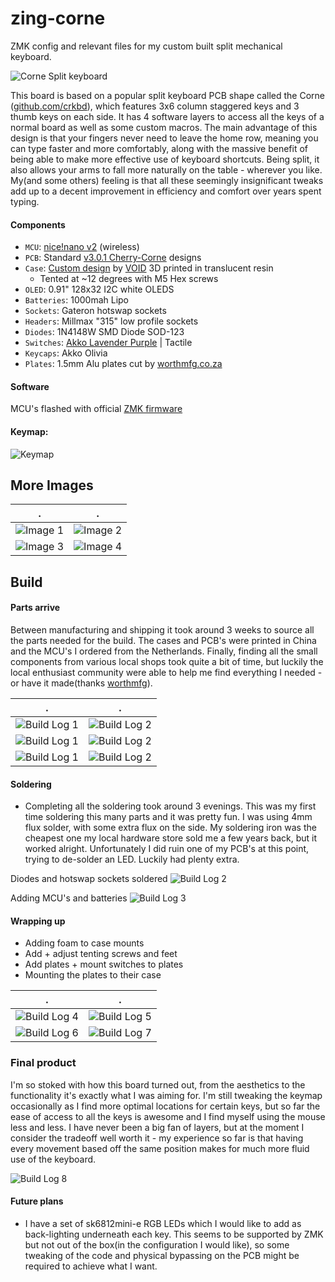 # zing-corne

ZMK config and relevant files for my custom built split mechanical keyboard.

![Corne Split keyboard](https://drive.google.com/uc?export=download&id=16hkuEKe135FdnXme21omoKHFhV0J62dL)

This board is based on a popular split keyboard PCB shape called the Corne ([github.com/crkbd](https://github.com/foostan/crkbd)), which features 3x6 column staggered keys and 3 thumb keys on each side. It has 4 software layers to access all the keys of a normal board as well as some custom macros. The main advantage of this design is that your fingers never need to leave the home row, meaning you can type faster and more comfortably, along with the massive benefit of being able to make more effective use of keyboard shortcuts. Being split, it also allows your arms to fall more naturally on the table - wherever you like. My(and some others) feeling is that all these seemingly insignificant tweaks add up to a decent improvement in efficiency and comfort over years spent typing.

#### Components

- `MCU`: [nice!nano v2](https://nicekeyboards.com/nice-nano/) (wireless)
- `PCB`: Standard [v3.0.1 Cherry-Corne](https://github.com/foostan/crkbd/tree/main/corne-cherry) designs
- `Case`:  [Custom design](https://www.printables.com/model/347524-corne-keyboard-case-5-and-6-columns) by [VOID](https://www.printables.com/@void) 3D printed in translucent resin
    - Tented at ~12 degrees with M5 Hex screws
- `OLED`: 0.91" 128x32 I2C white OLEDS
- `Batteries`: 1000mah Lipo
- `Sockets`: Gateron hotswap sockets
- `Headers`: Millmax "315" low profile sockets
- `Diodes`: 1N4148W  SMD Diode SOD-123
- `Switches`: [Akko Lavender Purple](https://en.akkogear.com/product/akko-cs-lavender-purple-switch-45pcs/) | Tactile
- `Keycaps`: Akko Olivia
- `Plates`: 1.5mm Alu plates cut by [worthmfg.co.za](https://worthmfg.co.za/)

#### Software

MCU's flashed with official [ZMK firmware](https://github.com/zmkfirmware/zmk)

#### Keymap:
![Keymap](https://drive.google.com/uc?export=download&id=164UkFmWi9hpZboM4zFPKddqZNDWt3v12)

## More Images

 . | .
:-------------------------:|:-------------------------:
![Image 1](https://drive.google.com/uc?export=download&id=1qwpn0RdphlMMUIOCoJ8nOM6VqmmMmIrO)  |  ![Image 2](https://drive.google.com/uc?export=download&id=1qGlHGfKatSPvJc_orPUM_LFvU4ntXT5s)
![Image 3](https://drive.google.com/uc?export=download&id=1nZT9-5t7eJYpJ11t2qusjSYI8clt2RlG)  |  ![Image 4](https://drive.google.com/uc?export=download&id=1YZ6TvnSLvlK902VqRdnefE5CMl6f9Hp_) 

## Build

#### Parts arrive

Between manufacturing and shipping it took around 3 weeks to source all the parts needed for the build. The cases and PCB's were printed in China and the MCU's I ordered from the Netherlands. Finally, finding all the small components from various local shops took quite a bit of time, but luckily the local enthusiast community were able to help me find everything I needed - or have it made(thanks [worthmfg](www.worthmfg.co.za)). 

 . | .
:----------------:|:-----------------:
![Build Log 1](https://drive.google.com/uc?export=download&id=1yDVTsRvE4QmIhGS0eG--45uwRT8hJo-O) | ![Build Log 2](https://drive.google.com/uc?export=download&id=13WDyi8zqnrfgoeAzCZKk-FPsyE0lqeZH)
![Build Log 1](https://drive.google.com/uc?export=download&id=13Tapr8rVS3OERfTyWiQ0tHp5pUXLHyqy) | ![Build Log 2](https://drive.google.com/uc?export=download&id=1N4mrTOmZIegTZ5_yXQ_TdnRSsFtVtjzg)
![Build Log 1](https://drive.google.com/uc?export=download&id=13R39AF1N1cvL9eAJAaMKd5iWn1EeQUvw) | ![Build Log 2](https://drive.google.com/uc?export=download&id=1xUNa-5lFKIgjhbhrL5NOpY6N9lIBqiNk)

#### Soldering

- Completing all the soldering took around 3 evenings. This was my first time soldering this many parts and it was pretty fun. I was using 4mm flux solder, with some extra flux on the side. My soldering iron was the cheapest one my local hardware store sold me a few years back, but it worked alright. Unfortunately I did ruin one of my PCB's at this point, trying to de-solder an LED. Luckily had plenty extra. 

Diodes and hotswap sockets soldered
![Build Log 2](https://drive.google.com/uc?export=download&id=1wsp2xBia9ygC9KmZxI-X65Uhe2NC0dNM)

Adding MCU's and batteries
![Build Log 3](https://drive.google.com/uc?export=download&id=11Zp0kAxjq2zd0RfPk1ECXs_uQBNjy0S0)

#### Wrapping up

- Adding foam to case mounts
- Add + adjust tenting screws and feet
- Add plates + mount switches to plates
- Mounting the plates to their case

 . | .
:-------------------------:|:-------------------------:
![Build Log 4](https://drive.google.com/uc?export=download&id=1jElJuW8wl7XJIwvveLs36MVLmqTV-5mI)  |  ![Build Log 5](https://drive.google.com/uc?export=download&id=1ujdHZH2Q6stA8qjjg1B2nWOIZwZuM3SV)
![Build Log 6](https://drive.google.com/uc?export=download&id=1Z3O_cVCxkxcOj75_ZTSPXjhk8OimZYBs)  |  ![Build Log 7](https://drive.google.com/uc?export=download&id=1GPgfGgMh2BxxhLiaC3PO6ATREQABMXND) 


### Final product

I'm so stoked with how this board turned out, from the aesthetics to the functionality it's exactly what I was aiming for. I'm still tweaking the keymap occasionally as I find more optimal locations for certain keys, but so far the ease of access to all the keys is awesome and I find myself using the mouse less and less. I have never been a big fan of layers, but at the moment I consider the tradeoff well worth it - my experience so far is that having every movement based off the same position makes for much more fluid use of the keyboard.

![Build Log 8](https://drive.google.com/uc?export=download&id=1qwpn0RdphlMMUIOCoJ8nOM6VqmmMmIrO)

#### Future plans

- I have a set of sk6812mini-e RGB LEDs which I would like to add as back-lighting underneath each key. This seems to be supported by ZMK but not out of the box(in the configuration I would like), so some tweaking of the code and physical bypassing on the PCB might be required to achieve what I want. 
